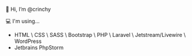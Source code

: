 👋 Hi, I’m @crinchy

💻 I'm using...
- HTML \ CSS \ SASS \ Bootstrap \ PHP \ Laravel \ Jetstream/Livewire \ WordPress
- Jetbrains PhpStorm
